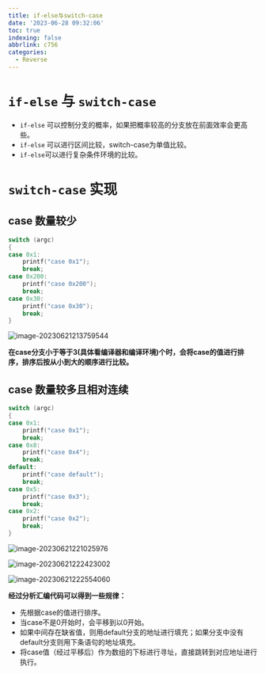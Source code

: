 ```yaml
---
title: if-else与switch-case
date: '2023-06-28 09:32:06'
toc: true
indexing: false
abbrlink: c756
categories:
  - Reverse
---
```


# `if-else` 与 `switch-case`

- `if-else` 可以控制分支的概率，如果把概率较高的分支放在前面效率会更高些。
- `if-else` 可以进行区间比较，switch-case为单值比较。
- `if-else`可以进行复杂条件环境的比较。

# `switch-case` 实现

## case 数量较少

```c
switch (argc)
{
case 0x1:
    printf("case 0x1");
    break;
case 0x200:
    printf("case 0x200");
    break;
case 0x30:
    printf("case 0x30");
    break;
}
```

![image-20230621213759544](https://pics-place.oss-cn-shanghai.aliyuncs.com/picimage-20230621213759544.png)

**在case分支小于等于3(具体看编译器和编译环境)个时，会将case的值进行排序，排序后按从小到大的顺序进行比较。**

## case 数量较多且相对连续

```c
switch (argc)
{
case 0x1:
    printf("case 0x1");
    break;
case 0x8:
    printf("case 0x4");
    break;
default:
    printf("case default");
    break;
case 0x5:
    printf("case 0x3");
    break;
case 0x2:
    printf("case 0x2");
    break;
}
```

![image-20230621221025976](https://pics-place.oss-cn-shanghai.aliyuncs.com/picimage-20230621221025976.png)

![image-20230621222423002](https://pics-place.oss-cn-shanghai.aliyuncs.com/picimage-20230621222423002.png)

![image-20230621222554060](https://pics-place.oss-cn-shanghai.aliyuncs.com/picimage-20230621222554060.png)

**经过分析汇编代码可以得到一些规律：**

- 先根据case的值进行排序。
- 当case不是0开始时，会平移到以0开始。
- 如果中间存在缺省值，则用default分支的地址进行填充；如果分支中没有default分支则用下条语句的地址填充。
- 将case值（经过平移后）作为数组的下标进行寻址，直接跳转到对应地址进行执行。